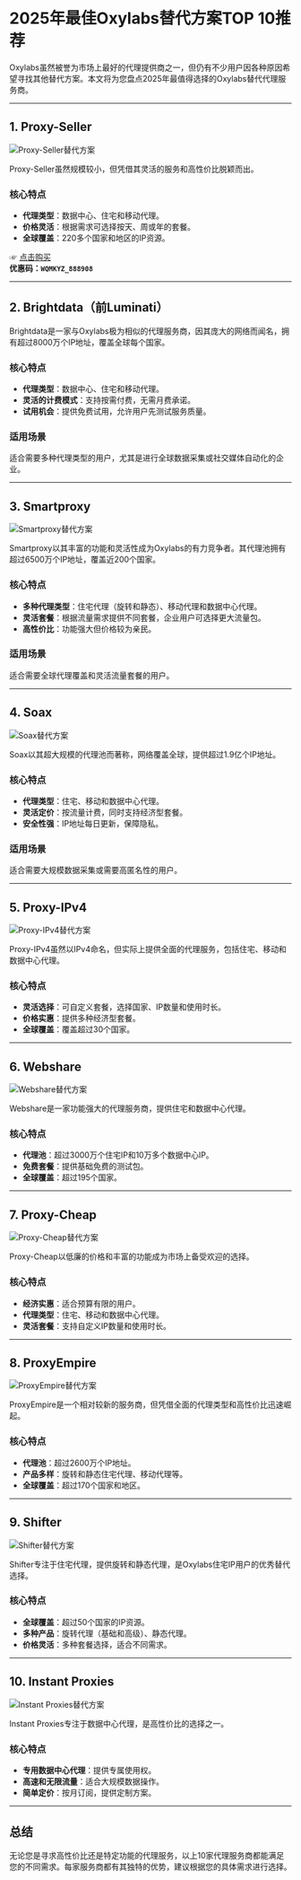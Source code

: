 # 2025年最佳Oxylabs替代方案TOP 10推荐

Oxylabs虽然被誉为市场上最好的代理提供商之一，但仍有不少用户因各种原因希望寻找其他替代方案。本文将为您盘点2025年最值得选择的Oxylabs替代代理服务商。

---

## 1. Proxy-Seller

![Proxy-Seller替代方案](https://www.stupidproxy.com/wp-content/uploads/2022/11/Proxy-Seller-Homepage-1024x499.png)

Proxy-Seller虽然规模较小，但凭借其灵活的服务和高性价比脱颖而出。

### 核心特点
- **代理类型**：数据中心、住宅和移动代理。
- **价格灵活**：根据需求可选择按天、周或年的套餐。
- **全球覆盖**：220多个国家和地区的IP资源。

☞ [点击购买](https://bit.ly/proxy-seller-coupon)  
**优惠码：`WQMKYZ_888908`**

---

## 2. Brightdata（前Luminati）


Brightdata是一家与Oxylabs极为相似的代理服务商，因其庞大的网络而闻名，拥有超过8000万个IP地址，覆盖全球每个国家。

### 核心特点
- **代理类型**：数据中心、住宅和移动代理。
- **灵活的计费模式**：支持按需付费，无需月费承诺。
- **试用机会**：提供免费试用，允许用户先测试服务质量。

### 适用场景
适合需要多种代理类型的用户，尤其是进行全球数据采集或社交媒体自动化的企业。

---

## 3. Smartproxy

![Smartproxy替代方案](https://www.stupidproxy.com/wp-content/uploads/2023/12/Smartproxy-as-a-Geosurf-Alternatives.jpg)

Smartproxy以其丰富的功能和灵活性成为Oxylabs的有力竞争者。其代理池拥有超过6500万个IP地址，覆盖近200个国家。

### 核心特点
- **多种代理类型**：住宅代理（旋转和静态）、移动代理和数据中心代理。
- **灵活套餐**：根据流量需求提供不同套餐，企业用户可选择更大流量包。
- **高性价比**：功能强大但价格较为亲民。

### 适用场景
适合需要全球代理覆盖和灵活流量套餐的用户。

---

## 4. Soax

![Soax替代方案](https://www.stupidproxy.com/wp-content/uploads/2023/12/Soax-as-a-Geosurf-Alternatives.jpg)

Soax以其超大规模的代理池而著称，网络覆盖全球，提供超过1.9亿个IP地址。

### 核心特点
- **代理类型**：住宅、移动和数据中心代理。
- **灵活定价**：按流量计费，同时支持经济型套餐。
- **安全性强**：IP地址每日更新，保障隐私。

### 适用场景
适合需要大规模数据采集或需要高匿名性的用户。

---

## 5. Proxy-IPv4

![Proxy-IPv4替代方案](https://www.stupidproxy.com/wp-content/uploads/2022/06/Proxy-Ipv4-Home-Page-1024x544.jpg)

Proxy-IPv4虽然以IPv4命名，但实际上提供全面的代理服务，包括住宅、移动和数据中心代理。

### 核心特点
- **灵活选择**：可自定义套餐，选择国家、IP数量和使用时长。
- **价格实惠**：提供多种经济型套餐。
- **全球覆盖**：覆盖超过30个国家。

---

## 6. Webshare

![Webshare替代方案](https://www.stupidproxy.com/wp-content/uploads/2022/07/Webshare-Overview.jpg)

Webshare是一家功能强大的代理服务商，提供住宅和数据中心代理。

### 核心特点
- **代理池**：超过3000万个住宅IP和10万多个数据中心IP。
- **免费套餐**：提供基础免费的测试包。
- **全球覆盖**：超过195个国家。

---

## 7. Proxy-Cheap

![Proxy-Cheap替代方案](https://www.stupidproxy.com/wp-content/uploads/2023/12/Proxy-Cheap-as-a-Geosurf-Alternatives.jpg)

Proxy-Cheap以低廉的价格和丰富的功能成为市场上备受欢迎的选择。

### 核心特点
- **经济实惠**：适合预算有限的用户。
- **代理类型**：住宅、移动和数据中心代理。
- **灵活套餐**：支持自定义IP数量和使用时长。

---

## 8. ProxyEmpire

![ProxyEmpire替代方案](https://www.stupidproxy.com/wp-content/uploads/2023/12/ProxyEmpire-as-a-Geosurf-Alternatives.jpg)

ProxyEmpire是一个相对较新的服务商，但凭借全面的代理类型和高性价比迅速崛起。

### 核心特点
- **代理池**：超过2600万个IP地址。
- **产品多样**：旋转和静态住宅代理、移动代理等。
- **全球覆盖**：超过170个国家和地区。

---

## 9. Shifter

![Shifter替代方案](https://www.stupidproxy.com/wp-content/uploads/2022/07/Shifter-Overview.jpg)

Shifter专注于住宅代理，提供旋转和静态代理，是Oxylabs住宅IP用户的优秀替代选择。

### 核心特点
- **全球覆盖**：超过50个国家的IP资源。
- **多种产品**：旋转代理（基础和高级）、静态代理。
- **价格灵活**：多种套餐选择，适合不同需求。

---

## 10. Instant Proxies

![Instant Proxies替代方案](https://www.stupidproxy.com/wp-content/uploads/2020/12/Instant-Proxies-for-Twitch.jpg)

Instant Proxies专注于数据中心代理，是高性价比的选择之一。

### 核心特点
- **专用数据中心代理**：提供专属使用权。
- **高速和无限流量**：适合大规模数据操作。
- **简单定价**：按月订阅，提供定制方案。

---

## 总结

无论您是寻求高性价比还是特定功能的代理服务，以上10家代理服务商都能满足您的不同需求。每家服务商都有其独特的优势，建议根据您的具体需求进行选择。
